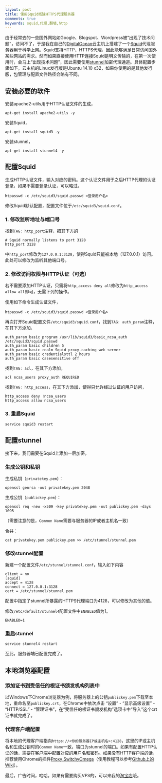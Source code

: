 ```yaml
---
layout: post
title: 使用Squid搭建HTTPS代理服务器
comments: true
keywords: squid,代理,翻墙,http
---
```


由于经常去的一些国外网站如Google、Blogspot、Wordpress被“出现了技术问题”，访问不了，于是我在自己的[DigitalOcean][1]云主机上搭建了一个[Squid][2]代理服务器用于科学上网。Squid支持HTTP、HTTPS代理，因此能够满足日常访问国外某些网站的需求。然而如果直接使用HTTP连接Squid是明文传输的，在第一次使用时，会马上“出现技术问题”，因此需要使用[stunnel][3]加密代理通道。具体配置步骤如下，云主机的Linux发行版是Ubuntu 14.10 x32，如果你使用的是其他发行版，包管理与配置文件路径会略有不同。

## 安装必要的软件

安装apache2-utils用于HTTP认证文件的生成，

    apt-get install apache2-utils -y

安装Squid，

    apt-get install squid3 -y

安装stunnel，

    apt-get install stunnel4 -y


## 配置Squid

生成HTTP认证文件，输入对应的密码。这个认证文件用于之后HTTP代理的认证登录，如果不需要登录认证，可以略过。

    htpasswd -c /etc/squid3/squid.passwd <登录用户名>

修改Squid默认配置，配置文件位于`/etc/squid3/squid.conf`。

### 1. 修改监听地址与端口号

找到`TAG: http_port`注释，把其下方的

    # Squid normally listens to port 3128
    http_port 3128

中`http_port`修改为`127.0.0.1:3128`，使得Squid只能被本地（127.0.0.1）访问。此处可以修改为监听其他端口号。

### 2. 修改访问权限与HTTP认证（可选）

若不需要添加HTTP认证，只需将`http_access deny all`修改为`http_access allow all`即可，无需下列的操作。

使用如下命令生成认证文件，

    htpasswd -c /etc/squid3/squid.passwd <登录用户名>

再次打开Squid配置文件`/etc/squid3/squid.conf`，找到`TAG: auth_param`注释，在其下方添加，

    auth_param basic program /usr/lib/squid3/basic_ncsa_auth /etc/squid3/squid.passwd
    auth_param basic children 5
    auth_param basic realm Squid proxy-caching web server
    auth_param basic credentialsttl 2 hours
    auth_param basic casesensitive off

找到`TAG: acl`，在其下方添加，

    acl ncsa_users proxy_auth REQUIRED

找到`TAG: http_access`，在其下方添加，使得只允许经过认证的用户访问，

    http_access deny !ncsa_users
    http_access allow ncsa_users

### 3. 重启Squid

    service squid3 restart

## 配置stunnel

接下来，我们需要在Squid上添加一层加密。

### 生成公钥和私钥

生成私钥（`privatekey.pem`）：

    openssl genrsa -out privatekey.pem 2048

生成公钥（`publickey.pem`）：

    openssl req -new -x509 -key privatekey.pem -out publickey.pem -days 1095

（需要注意的是，`Common Name`需要与服务器的IP或者主机名一致）

合并：

    cat privatekey.pem publickey.pem >> /etc/stunnel/stunnel.pem

### 修改stunnel配置

新建一个配置文件`/etc/stunnel/stunnel.conf`，输入如下内容

    client = no
    [squid]
    accept = 4128
    connect = 127.0.0.1:3128
    cert = /etc/stunnel/stunnel.pem

配置中指定了stunnel所暴露的HTTPS代理端口为4128，可以修改为其他的值。

修改`/etc/default/stunnel4`配置文件中`ENABLED`值为1。

    ENABLED=1

### 重启stunnel

    service stunnel4 restart

至此，服务器端已配置完成了。

## 本地浏览器配置

### 添加证书到受信任的根证书颁发机构列表中

以Windows下Chrome浏览器为例，将服务器上的公钥`publickey.pem`下载至本地，重命名至`publickey.crt`，在Chrome中依次点击 “设置” - “显示高级设置” - “HTTP/SSL” - “管理证书”，在“受信任的根证书颁发机构”选项卡中“导入”这个crt证书就完成了。

### 代理客户端配置

将本地的代理客户端指向`https://<你的服务器IP或主机名>:4128`，这里的IP或主机名和生成公钥时的`Common Name`一致，端口为stunnel的端口。如果有配置HTTP认证的话，需要在客户端中配置对应的用户名和密码。如果没有HTTP客户端的话，推荐使用Chrome的插件[Proxy SwitchyOmega][4]（使用教程可以参考[Github上的Wiki][5]）。

最后，广告时间，哈哈。如果有需要购买VPS的，可以来我的[淘宝店][6]哦。

 [1]: https://www.digitalocean.com/?refcode=94565696c539
 [2]: http://www.squid-cache.org/
 [3]: https://www.stunnel.org/index.html
 [4]: https://chrome.google.com/webstore/detail/proxy-switchyomega/padekgcemlokbadohgkifijomclgjgif?hl=en
 [5]: https://github.com/FelisCatus/SwitchyOmega/wiki/GFWList
 [6]: https://item.taobao.com/item.htm?id=529191465218
